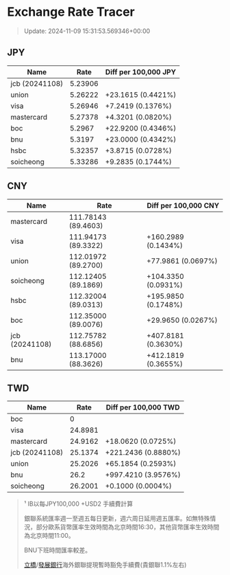 # Exchange Rate Tracer

> Update: 2024-11-09 15:31:53.569346+00:00

## JPY

| Name           |    Rate | Diff per 100,000 JPY   |
|----------------|---------|------------------------|
| jcb (20241108) | 5.23906 |                        |
| union          | 5.26222 | +23.1615 (0.4421%)     |
| visa           | 5.26946 | +7.2419 (0.1376%)      |
| mastercard     | 5.27378 | +4.3201 (0.0820%)      |
| boc            | 5.2967  | +22.9200 (0.4346%)     |
| bnu            | 5.3197  | +23.0000 (0.4342%)     |
| hsbc           | 5.32357 | +3.8715 (0.0728%)      |
| soicheong      | 5.33286 | +9.2835 (0.1744%)      |

## CNY

| Name           | Rate                | Diff per 100,000 CNY   |
|----------------|---------------------|------------------------|
| mastercard     | 111.78143	(89.4603) |                        |
| visa           | 111.94173	(89.3322) | +160.2989 (0.1434%)    |
| union          | 112.01972	(89.2700) | +77.9861 (0.0697%)     |
| soicheong      | 112.12405	(89.1869) | +104.3350 (0.0931%)    |
| hsbc           | 112.32004	(89.0313) | +195.9850 (0.1748%)    |
| boc            | 112.35000	(89.0076) | +29.9650 (0.0267%)     |
| jcb (20241108) | 112.75782	(88.6856) | +407.8181 (0.3630%)    |
| bnu            | 113.17000	(88.3626) | +412.1819 (0.3655%)    |

## TWD

| Name           |    Rate | Diff per 100,000 TWD   |
|----------------|---------|------------------------|
| boc            |  0      |                        |
| visa           | 24.8981 |                        |
| mastercard     | 24.9162 | +18.0620 (0.0725%)     |
| jcb (20241108) | 25.1374 | +221.2436 (0.8880%)    |
| union          | 25.2026 | +65.1854 (0.2593%)     |
| bnu            | 26.2    | +997.4210 (3.9576%)    |
| soicheong      | 26.2001 | +0.1000 (0.0004%)      |


> ¹ IB以每JPY100,000 +USD2 手續費計算
>
> 銀聯系統匯率週一至週五每日更新，週六周日延用週五匯率。如無特殊情況，部分歐系貨幣匯率生效時間為北京時間16:30，其他貨幣匯率生效時間為北京時間11:00。
>
> BNU下班時間匯率較差。
>
> [立橋](https://www.wlbank.com.mo/uploads/ueditor/file/20181211/1544536513900230.pdf)/[發展銀行](https://www.mdb.com.mo/Service_Charges_20230728.pdf)海外銀聯提現暫時豁免手續費(貴銀聯1.1%左右)

